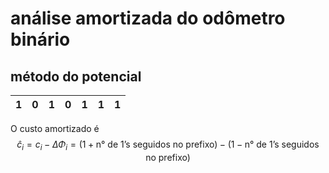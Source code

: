 # análise amortizada do odômetro binário

## método do potencial

| 1 	| 0 	| 1 	| 0 	| 1 	| 1 	| 1 	|
|---	|---	|---	|---	|---	|---	|---	|

O custo amortizado é
$$\hat{c}_i = c_i - \Delta\Phi_i = (1 + \text{n° de 1's seguidos no prefixo}) - (1 - \text{n° de 1's seguidos no prefixo})$$
